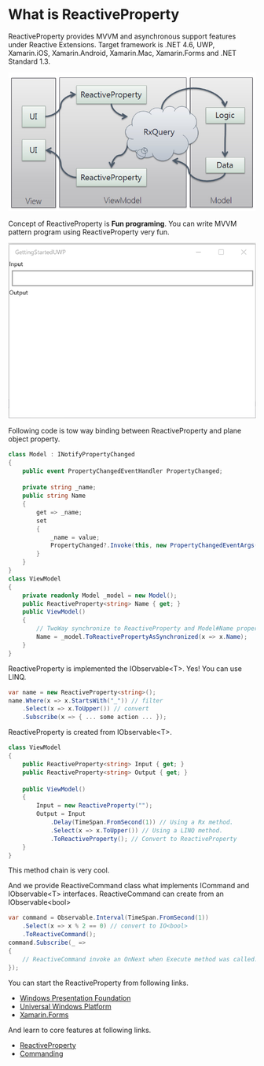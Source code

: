 # What is ReactiveProperty

ReactiveProperty provides MVVM and asynchronous support features under Reactive Extensions. Target framework is .NET 4.6, UWP, Xamarin.iOS, Xamarin.Android, Xamarin.Mac, Xamarin.Forms and .NET Standard 1.3.

![Summary](images/rpsummary.png)

Concept of ReactiveProperty is <b>Fun programing</b>.
You can write MVVM pattern program using ReactiveProperty very fun.

![UWP](images/launch-uwp-app.gif)

Following code is tow way binding between ReactiveProperty and plane object property.

```cs
class Model : INotifyPropertyChanged
{
    public event PropertyChangedEventHandler PropertyChanged;

    private string _name;
    public string Name
    {
        get => _name;
        set
        {
            _name = value;
            PropertyChanged?.Invoke(this, new PropertyChangedEventArgs(nameof(Name)));
        }
    }
}
class ViewModel
{
    private readonly Model _model = new Model();
    public ReactiveProperty<string> Name { get; }
    public ViewModel()
    {
        // TwoWay synchronize to ReactiveProperty and Model#Name property.
        Name = _model.ToReactivePropertyAsSynchronized(x => x.Name);
    }
}
```

ReactiveProperty is implemented the IObservable&lt;T&gt;. Yes! You can use LINQ.

```cs
var name = new ReactiveProperty<string>();
name.Where(x => x.StartsWith("_")) // filter
    .Select(x => x.ToUpper()) // convert
    .Subscribe(x => { ... some action ... });
```

ReactiveProperty is created from IObservable&lt;T&gt;. 

```cs
class ViewModel
{
    public ReactiveProperty<string> Input { get; }
    public ReactiveProperty<string> Output { get; }

    public ViewModel()
    {
        Input = new ReactiveProperty("");
        Output = Input
            .Delay(TimeSpan.FromSecond(1)) // Using a Rx method.
            .Select(x => x.ToUpper()) // Using a LINQ method.
            .ToReactiveProperty(); // Convert to ReactiveProperty
    }
}
```

This method chain is very cool.

And we provide ReactiveCommand class what implements ICommand and IObservable&lt;T&gt; interfaces. ReactiveCommand can create from an IObservable&lt;bool&gt;

```cs
var command = Observable.Interval(TimeSpan.FromSecond(1))
    .Select(x => x % 2 == 0) // convert to IO<bool>
    .ToReactiveCommand();
command.Subscribe(_ =>
{
    // ReactiveCommand invoke an OnNext when Execute method was called.
});
```

You can start the ReactiveProperty from following links.

- [Windows Presentation Foundation](getting-started/Windows-Presentation-Foundation.md)
- [Universal Windows Platform](getting-started/Universal-Windows-Platform.md)
- [Xamarin.Forms](getting-started/Xamarin-Forms.md)

And learn to core features at following links.

- [ReactiveProperty](features/ReactiveProperty.md)
- [Commanding](features/Commanding.md)
